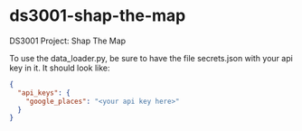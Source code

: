 # ds3001-shap-the-map
DS3001 Project: Shap The Map

To use the data_loader.py, be sure to have the file secrets.json with your api key in it.
It should look like:
``` JSON
{
  "api_keys": {
    "google_places": "<your api key here>"
  }
}

```
